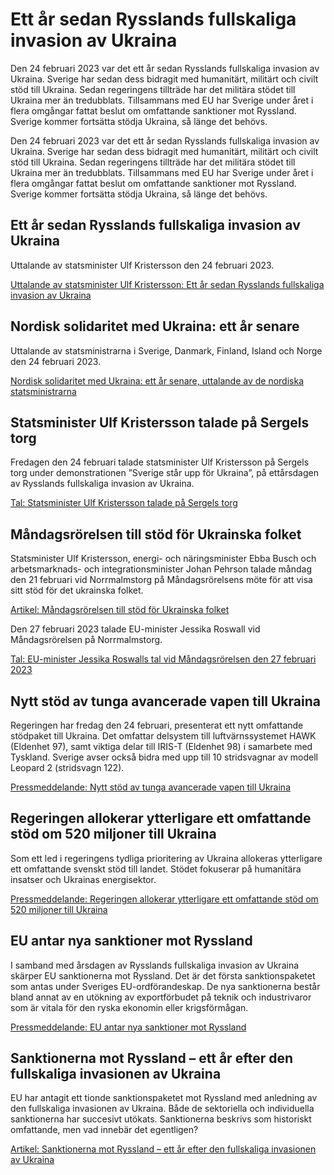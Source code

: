 # Ett år sedan Rysslands fullskaliga invasion av Ukraina

Den 24 februari 2023 var det ett år sedan Rysslands fullskaliga invasion av Ukraina. Sverige har sedan dess bidragit med humanitärt, militärt och civilt stöd till Ukraina. Sedan regeringens tillträde har det militära stödet till Ukraina mer än tredubblats. Tillsammans med EU har Sverige under året i flera omgångar fattat beslut om omfattande sanktioner mot Ryssland. Sverige kommer fortsätta stödja Ukraina, så länge det behövs.


Den 24 februari 2023 var det ett år sedan Rysslands fullskaliga invasion av Ukraina. Sverige har sedan dess bidragit med humanitärt, militärt och civilt stöd till Ukraina. Sedan regeringens tillträde har det militära stödet till Ukraina mer än tredubblats. Tillsammans med EU har Sverige under året i flera omgångar fattat beslut om omfattande sanktioner mot Ryssland. Sverige kommer fortsätta stödja Ukraina, så länge det behövs.


## Ett år sedan Rysslands fullskaliga invasion av Ukraina

Uttalande av statsminister Ulf Kristersson den 24 februari 2023.

[Uttalande av statsminister Ulf Kristersson: Ett år sedan Rysslands fullskaliga invasion av Ukraina](/uttalanden/2023/02/ett-ar-sedan-rysslands-fullskaliga-invasion-av-ukraina/)

## Nordisk solidaritet med Ukraina: ett år senare

Uttalande av statsministrarna i Sverige, Danmark, Finland, Island och Norge den 24 februari 2023.

[Nordisk solidaritet med Ukraina: ett år senare, uttalande av de nordiska statsministrarna](/uttalanden/2023/02/nordisk-solidaritet-med-ukraina-ett-ar-senare/)

## Statsminister Ulf Kristersson talade på Sergels torg

Fredagen den 24 februari talade statsminister Ulf Kristersson på Sergels torg under demonstrationen ”Sverige står upp för Ukraina”, på ettårsdagen av Rysslands fullskaliga invasion av Ukraina.

[Tal: Statsminister Ulf Kristersson talade på Sergels torg](/tal/2023/022/statsminister-ulf-kristersson-talade-pa-sergels-torg/)

## Måndagsrörelsen till stöd för Ukrainska folket

Statsminister Ulf Kristersson, energi- och näringsminister Ebba Busch och arbetsmarknads- och integrationsminister Johan Pehrson talade måndag den 21 februari vid Norrmalmstorg på Måndagsrörelsens möte för att visa sitt stöd för det ukrainska folket.

[Artikel: Måndagsrörelsen till stöd för Ukrainska folket](/artiklar/2023/02/mandagsrorelsen-till-stod-for-det-ukrainska-folket/)

Den 27 februari 2023 talade EU-minister Jessika Roswall vid Måndagsrörelsen på Norrmalmstorg.

[Tal: EU-minister Jessika Roswalls tal vid Måndagsrörelsen den 27 februari 2023](/tal/2023/022/eu-minister-jessika-roswalls-tal-vid-mandagsrorelsen-den-27-februari-2023/)

## Nytt stöd av tunga avancerade vapen till Ukraina

Regeringen har fredag den 24 februari, presenterat ett nytt omfattande stödpaket till Ukraina. Det omfattar delsystem till luftvärnssystemet HAWK (Eldenhet 97), samt viktiga delar till IRIS-T (Eldenhet 98) i samarbete med Tyskland. Sverige avser också bidra med upp till 10 stridsvagnar av modell Leopard 2 (stridsvagn 122).

[Pressmeddelande: Nytt stöd av tunga avancerade vapen till Ukraina](/pressmeddelanden/2023/02/nytt-stod-av-tunga-avancerade-vapen-till-ukraina/)

## Regeringen allokerar ytterligare ett omfattande stöd om 520 miljoner till Ukraina

Som ett led i regeringens tydliga prioritering av Ukraina allokeras ytterligare ett omfattande svenskt stöd till landet. Stödet fokuserar på humanitära insatser och Ukrainas energisektor.

[Pressmeddelande: Regeringen allokerar ytterligare ett omfattande stöd om 520 miljoner till Ukraina](/pressmeddelanden/2023/02/regeringen-allokerar-ytterligare-ett-omfattande-stod-om-520-miljoner-till-ukraina/)

## EU antar nya sanktioner mot Ryssland

I samband med årsdagen av Rysslands fullskaliga invasion av Ukraina skärper EU sanktionerna mot Ryssland. Det är det första sanktionspaketet som antas under Sveriges EU-ordförandeskap. De nya sanktionerna består bland annat av en utökning av exportförbudet på teknik och industrivaror som är vitala för den ryska ekonomin eller krigsförmågan.

[Pressmeddelande: EU antar nya sanktioner mot Ryssland](/pressmeddelanden/2023/02/eu-antar-nya-sanktioner-mot-ryssland/)

## Sanktionerna mot Ryssland – ett år efter den fullskaliga invasionen av Ukraina

EU har antagit ett tionde sanktionspaketet mot Ryssland med anledning av den fullskaliga invasionen av Ukraina. Både de sektoriella och individuella sanktionerna har succesivt utökats. Sanktionerna beskrivs som historiskt omfattande, men vad innebär det egentligen?

[Artikel: Sanktionerna mot Ryssland – ett år efter den fullskaliga invasionen av Ukraina](/artiklar/2023/02/sanktionerna-mot-ryssland---ett-ar-efter-den-fullskaliga-invasionen-av-ukraina/)
